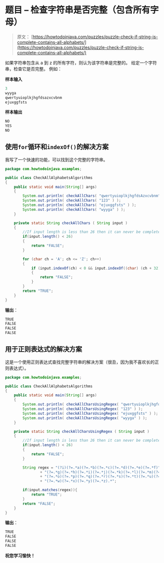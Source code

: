 # 题目 – 检查字符串是否完整（包含所有字母）

> 原文： [https://howtodoinjava.com/puzzles/puzzle-check-if-string-is-complete-contains-all-alphabets/](https://howtodoinjava.com/puzzles/puzzle-check-if-string-is-complete-contains-all-alphabets/)

如果字符串包含从 a 到 z 的所有字符，则认为该字符串是完整的。 给定一个字符串，检查它是否完整。 例如：

**样本输入**

```java
3
wyyga
qwertyuioplkjhgfdsazxcvbnm
ejuxggfsts
```

**样本输出**

```java
NO
YES
NO
```

## 使用`for`循环和`indexOf()`的解决方案

我写了一个快速的功能，可以找到这个完整的字符串。

```java
package com.howtodoinjava.examples;

public class CheckAllAlphabetsAlgorithms
{
    public static void main(String[] args)
    {
        System.out.println( checkAllChars( "qwertyuioplkjhgfdsAzxcvbnm" ) );
        System.out.println( checkAllChars( "123" ) );
        System.out.println( checkAllChars( "ejuxggfsts" ) );
        System.out.println( checkAllChars( "wyyga" ) );
    }

    private static String checkAllChars ( String input )
    {
        //If input length is less than 26 then it can never be complete
        if(input.length() < 26)
        {
            return "FALSE";
        }

        for (char ch = 'A'; ch <= 'Z'; ch++)
        {
            if (input.indexOf(ch) < 0 && input.indexOf((char) (ch + 32)) < 0)
            {
                return "FALSE";
            }
        }
        return "TRUE";
    }
}
```

**输出**：

```java
TRUE
FALSE
FALSE
FALSE
```

## 用于正则表达式的解决方案

这是一个使用正则表达式查找完整字符串的解决方案（很丑，因为我不喜欢长的正则表达式）。

```java
package com.howtodoinjava.examples;

public class CheckAllAlphabetsAlgorithms
{
    public static void main(String[] args)
    {
        System.out.println( checkAllCharsUsingRegex( "qwertyuioplkjhgfdsAzxcvbnm" ) );
        System.out.println( checkAllCharsUsingRegex( "123" ) );
        System.out.println( checkAllCharsUsingRegex( "ejuxggfsts" ) );
        System.out.println( checkAllCharsUsingRegex( "wyyga" ) );
    }

    private static String checkAllCharsUsingRegex ( String input )
    {
        //If input length is less than 26 then it can never be complete
        if(input.length() < 26)
        {
            return "FALSE";
        }

        String regex = "(?i)(?=.*a)(?=.*b)(?=.*c)(?=.*d)(?=.*e)(?=.*f)"
                + "(?=.*g)(?=.*h)(?=.*i)(?=.*j)(?=.*k)(?=.*l)(?=.*m)(?=.*n)"
                + "(?=.*o)(?=.*p)(?=.*q)(?=.*r)(?=.*s)(?=.*t)(?=.*u)(?=.*v)"
                + "(?=.*w)(?=.*x)(?=.*y)(?=.*z).*";

        if(input.matches(regex)){
            return "TRUE";
        }
        return "FALSE";
    }
}
```

**输出**：

```java
TRUE
FALSE
FALSE
FALSE
```

**祝您学习愉快！**